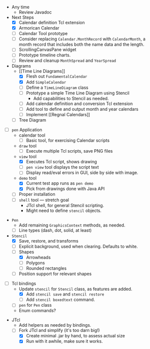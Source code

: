 - Any time
    - Review Javadoc
- Next Steps
    - [x] Calendar definition Tcl extension
    - [x] Armorican Calendar
    - [ ] Calendar Tool prototype
    - [ ] Consider replacing `Calendar.MonthRecord` with `CalendarMonth`, a month record that includes both the name data and the length.
    - [ ] ScrollingCanvasPane widget
    - [ ] Prototype timeline charts.
    - [ ] Review and cleanup `MonthSpread` and `YearSpread`
- Diagrams
    - [[Time Line Diagrams]]
        - [x] Flesh out `FundamentalCalendar`
        - [x] Add `SimpleCalendar`
        - [ ] Define a `TimeLineDiagram` class
        - [ ] Prototype a simple Time Line Diagram using Stencil
            - Add capabilities to Stencil as needed.
        - [ ] Add calendar definition and conversion Tcl extension
        - [ ] Add tool to define and output month and year calendars
        - [ ] Implement [[Regnal Calendars]]
    - [ ] Tree Diagram
- [ ] `pen` Application
    -   calendar tool
        - [ ] Basic tool, for exercising Calendar scripts
    -  `draw` tool
        - [ ] Execute multiple Tcl scripts, save PNG files
    - `view` tool
        - [x] Executes Tcl script, shows drawing
        - [ ] `pen view` tool displays the script text
        - [ ] Display read/eval errors in GUI, side by side with image.
    - `demo` tool
        - [x] Current test app runs as `pen demo`
        - [x] Pick from drawings done with Java API
    - [ ] Proper installation
    - [ ] `shell` tool — stretch goal
        - JTcl shell, for general Stencil scripting.
        - Might need to define `stencil` objects.
- `Pen` 
    - Add remaining `GraphicsContext` methods, as needed.
    - [ ] Line types (dash, dot, solid, at least)
- `Stencil` 
    - [x] Save, restore, and transforms
    - [ ] Explicit background, used when clearing.  Defaults to white.
    - [ ] Shapes
        - [x] Arrowheads
        - [ ] Polygons
        - [ ] Rounded rectangles
    - [ ] Position support for relevant shapes
- [ ] Tcl bindings
    - Update `stencil` for `Stencil` class, as features are added.
        - [x] Add `stencil save` and `stencil restore`
        - [ ] Add `stencil boxedtext` command.
    - [ ] `pen` for `Pen` class 
    - Enum commands?
- JTcl
    - Add helpers as needed by bindings.
    - [ ] Fork JTcl and simplify (it's too darn big!)
        - [x] Create minimal .jar by hand, to assess actual size
        - [x] Run with it awhile, make sure it works.
